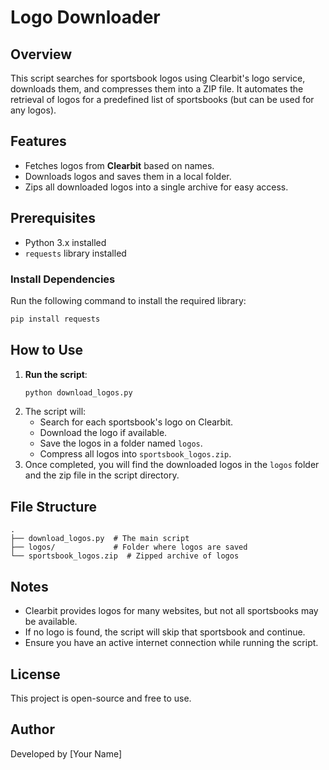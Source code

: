 # Logo Downloader

## Overview
This script searches for sportsbook logos using Clearbit's logo service, downloads them, and compresses them into a ZIP file. It automates the retrieval of logos for a predefined list of sportsbooks (but can be used for any logos).

## Features
- Fetches logos from **Clearbit** based on names.
- Downloads logos and saves them in a local folder.
- Zips all downloaded logos into a single archive for easy access.

## Prerequisites
- Python 3.x installed
- `requests` library installed

### Install Dependencies
Run the following command to install the required library:
```sh
pip install requests
```

## How to Use
1. **Run the script**:
   ```sh
   python download_logos.py
   ```
2. The script will:
   - Search for each sportsbook's logo on Clearbit.
   - Download the logo if available.
   - Save the logos in a folder named `logos`.
   - Compress all logos into `sportsbook_logos.zip`.
3. Once completed, you will find the downloaded logos in the `logos` folder and the zip file in the script directory.

## File Structure
```
.
├── download_logos.py  # The main script
├── logos/             # Folder where logos are saved
└── sportsbook_logos.zip  # Zipped archive of logos
```

## Notes
- Clearbit provides logos for many websites, but not all sportsbooks may be available.
- If no logo is found, the script will skip that sportsbook and continue.
- Ensure you have an active internet connection while running the script.

## License
This project is open-source and free to use.

## Author
Developed by [Your Name]

